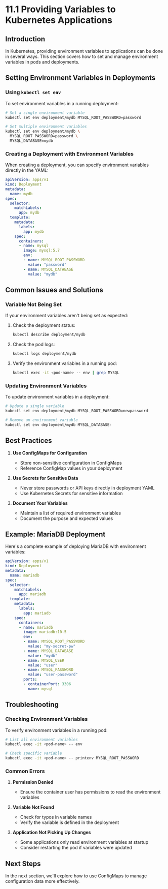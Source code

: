 # 11.1 Providing Variables to Kubernetes Applications

## Introduction

In Kubernetes, providing environment variables to applications can be done in several ways. This section covers how to set and manage environment variables in pods and deployments.

## Setting Environment Variables in Deployments

### Using `kubectl set env`

To set environment variables in a running deployment:

```bash
# Set a single environment variable
kubectl set env deployment/mydb MYSQL_ROOT_PASSWORD=password

# Set multiple environment variables
kubectl set env deployment/mydb \
  MYSQL_ROOT_PASSWORD=password \
  MYSQL_DATABASE=mydb
```

### Creating a Deployment with Environment Variables

When creating a deployment, you can specify environment variables directly in the YAML:

```yaml
apiVersion: apps/v1
kind: Deployment
metadata:
  name: mydb
spec:
  selector:
    matchLabels:
      app: mydb
  template:
    metadata:
      labels:
        app: mydb
    spec:
      containers:
      - name: mysql
        image: mysql:5.7
        env:
        - name: MYSQL_ROOT_PASSWORD
          value: "password"
        - name: MYSQL_DATABASE
          value: "mydb"
```

## Common Issues and Solutions

### Variable Not Being Set

If your environment variables aren't being set as expected:

1. Check the deployment status:
   ```bash
   kubectl describe deployment/mydb
   ```

2. Check the pod logs:
   ```bash
   kubectl logs deployment/mydb
   ```

3. Verify the environment variables in a running pod:
   ```bash
   kubectl exec -it <pod-name> -- env | grep MYSQL
   ```

### Updating Environment Variables

To update environment variables in a deployment:

```bash
# Update a single variable
kubectl set env deployment/mydb MYSQL_ROOT_PASSWORD=newpassword

# Remove an environment variable
kubectl set env deployment/mydb MYSQL_DATABASE-
```

## Best Practices

1. **Use ConfigMaps for Configuration**
   - Store non-sensitive configuration in ConfigMaps
   - Reference ConfigMap values in your deployment

2. **Use Secrets for Sensitive Data**
   - Never store passwords or API keys directly in deployment YAML
   - Use Kubernetes Secrets for sensitive information

3. **Document Your Variables**
   - Maintain a list of required environment variables
   - Document the purpose and expected values

## Example: MariaDB Deployment

Here's a complete example of deploying MariaDB with environment variables:

```yaml
apiVersion: apps/v1
kind: Deployment
metadata:
  name: mariadb
spec:
  selector:
    matchLabels:
      app: mariadb
  template:
    metadata:
      labels:
        app: mariadb
    spec:
      containers:
      - name: mariadb
        image: mariadb:10.5
        env:
        - name: MYSQL_ROOT_PASSWORD
          value: "my-secret-pw"
        - name: MYSQL_DATABASE
          value: "mydb"
        - name: MYSQL_USER
          value: "user"
        - name: MYSQL_PASSWORD
          value: "user-password"
        ports:
        - containerPort: 3306
          name: mysql
```

## Troubleshooting

### Checking Environment Variables

To verify environment variables in a running pod:

```bash
# List all environment variables
kubectl exec -it <pod-name> -- env

# Check specific variable
kubectl exec -it <pod-name> -- printenv MYSQL_ROOT_PASSWORD
```

### Common Errors

1. **Permission Denied**
   - Ensure the container user has permissions to read the environment variables

2. **Variable Not Found**
   - Check for typos in variable names
   - Verify the variable is defined in the deployment

3. **Application Not Picking Up Changes**
   - Some applications only read environment variables at startup
   - Consider restarting the pod if variables were updated

## Next Steps

In the next section, we'll explore how to use ConfigMaps to manage configuration data more effectively.
